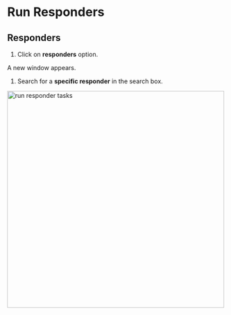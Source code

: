 # Run Responders

## Responders 

1. Click on **responders** option.

A new window appears. 

1. Search for a **specific responder** in the search box.

<img src="/thehive/images/user-guides/analyst-corner/task/preview-task-details/run-responders-tasks.png" alt="run responder tasks" width="500" height="500"/>